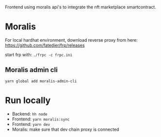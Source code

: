 Frontend using moralis api's to integrate the nft marketplace smartcontract.


# Moralis

For local hardhat environment, download reverse proxy from here:
https://github.com/fatedier/frp/releases

start frp with:
```./frpc -c frpc.ini```

## Moralis admin cli

```yarn global add moralis-admin-cli```

# Run locally

- Backend: `hh node`
- Frontend: `yarn moralis:sync`
- Frontend: `yarn dev`
- Moralis: make sure that dev chain proxy is connected
